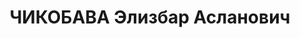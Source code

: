 ---
title: ЧИКОБАВА Элизбар Асланович
description: "Род. в 1908, Ахалкалакский район, г. Ахалкалаки, грузин. Род занятий:\
  \ до ареста главный электромеханик шахты им. Сталина. \n  Осужден Тройкой при НКВД\
  \ ГССР 03.12.1937. Мера наказания: расстрел с конфискацией личного имущества. Дата\
  \ расстрела: 11.12.1937"
---